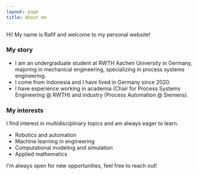 ```yaml
---
layout: page
title: About me
---
```


Hi! My name is Rafif and welcome to my personal website!

### My story
- I am an undergraduate student at RWTH Aachen University in Germany, majoring in mechanical engineering, specializing in process systems engineering.
- I come from Indonesia and I have lived in Germany since 2020.
- I have experience working in academia (Chair for Process Systems Engineering @ RWTH) and industry (Process Automation @ Siemens).

### My interests
I find interest in multidisciplinary topics and am always eager to learn. 
- Robotics and automation
- Machine learning in engineering
- Computational modeling and simulation
- Applied mathematics

I'm always open for new opportunities, feel free to reach out!
